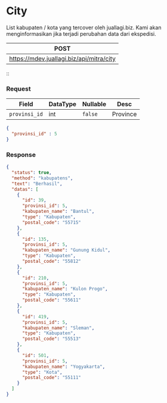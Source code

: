 # City

List kabupaten / kota  yang tercover oleh juallagi.biz. Kami akan menginformasikan jika terjadi perubahan data dari ekspedisi.


POST                                      |
---------------------------------------------------|
https://mdev.juallagi.biz/api/mitra/city |

::

### Request
| Field           | DataType | Nullable  | Desc     |
|-----------------|----------|-----------|----------|
| ``provinsi_id`` | int      | ``false`` | Province |
```json
{
  "provinsi_id" : 5
}
```

### Response
```json
{
  "status": true,
  "method": "kabupatens",
  "text": "Berhasil",
  "datas": [
    {
      "id": 39,
      "provinsi_id": 5,
      "kabupaten_name": "Bantul",
      "type": "Kabupaten",
      "postal_code": "55715"
    },
    {
      "id": 135,
      "provinsi_id": 5,
      "kabupaten_name": "Gunung Kidul",
      "type": "Kabupaten",
      "postal_code": "55812"
    },
    {
      "id": 210,
      "provinsi_id": 5,
      "kabupaten_name": "Kulon Progo",
      "type": "Kabupaten",
      "postal_code": "55611"
    },
    {
      "id": 419,
      "provinsi_id": 5,
      "kabupaten_name": "Sleman",
      "type": "Kabupaten",
      "postal_code": "55513"
    },
    {
      "id": 501,
      "provinsi_id": 5,
      "kabupaten_name": "Yogyakarta",
      "type": "Kota",
      "postal_code": "55111"
    }
  ]
}
```

